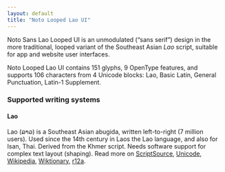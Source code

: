 ```yaml
---
layout: default
title: "Noto Looped Lao UI"
---
```

Noto Sans Lao Looped UI is an unmodulated (“sans serif”) design in the more traditional, looped variant of the Southeast Asian _Lao_ script, suitable for app and website user interfaces. 

Noto Looped Lao UI contains 151 glyphs, 9 OpenType features, and supports 106 characters from 4 Unicode blocks: Lao, Basic Latin, General Punctuation, Latin-1 Supplement.


### Supported writing systems


#### Lao

Lao (<span class='autonym'>ລາວ</span>) is a Southeast Asian abugida, written left-to-right (7 million users). Used since the 14th century in Laos the Lao language, and also for Isan, Thai. Derived from the Khmer script. Needs software support for complex text layout (shaping). Read more on [ScriptSource](https://scriptsource.org/scr/Laoo), [Unicode](https://www.unicode.org/versions/Unicode13.0.0/ch16.pdf#G10988), [Wikipedia](https://en.wikipedia.org/wiki/ISO_15924:Laoo), [Wiktionary](https://en.wiktionary.org/wiki/Category:Lao_script), [r12a](https://r12a.github.io/scripts/links?iso=Laoo).


